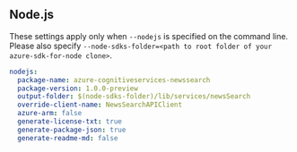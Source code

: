 ## Node.js

These settings apply only when `--nodejs` is specified on the command line.
Please also specify `--node-sdks-folder=<path to root folder of your azure-sdk-for-node clone>`.

``` yaml $(nodejs)
nodejs:
  package-name: azure-cognitiveservices-newssearch
  package-version: 1.0.0-preview
  output-folder: $(node-sdks-folder)/lib/services/newsSearch
  override-client-name: NewsSearchAPIClient
  azure-arm: false
  generate-license-txt: true
  generate-package-json: true
  generate-readme-md: false
```
